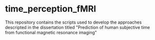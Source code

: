 # time_perception_fMRI
This repository contains the scripts used to develop the approaches descripted in the dissertation titled "Prediction of human subjective time from functional magnetic resonance imaging"
